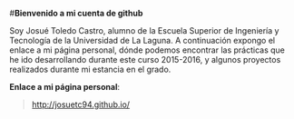 #**Bienvenido a mi cuenta de github**

Soy Josué Toledo Castro, alumno de la Escuela Superior de Ingeniería y Tecnología de la Universidad de La Laguna. A continuación expongo el enlace a mi página personal, dónde podemos encontrar las prácticas que he ido desarrollando durante este curso 2015-2016, y algunos proyectos realizados durante mi estancia en el grado.

**Enlace a mi página personal**:
>http://josuetc94.github.io/

